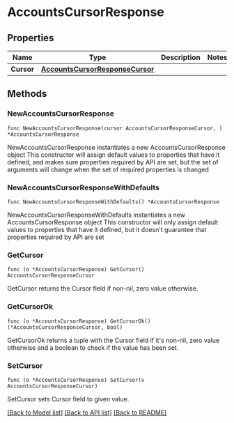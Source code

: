 # AccountsCursorResponse

## Properties

Name | Type | Description | Notes
------------ | ------------- | ------------- | -------------
**Cursor** | [**AccountsCursorResponseCursor**](AccountsCursorResponseCursor.md) |  | 

## Methods

### NewAccountsCursorResponse

`func NewAccountsCursorResponse(cursor AccountsCursorResponseCursor, ) *AccountsCursorResponse`

NewAccountsCursorResponse instantiates a new AccountsCursorResponse object
This constructor will assign default values to properties that have it defined,
and makes sure properties required by API are set, but the set of arguments
will change when the set of required properties is changed

### NewAccountsCursorResponseWithDefaults

`func NewAccountsCursorResponseWithDefaults() *AccountsCursorResponse`

NewAccountsCursorResponseWithDefaults instantiates a new AccountsCursorResponse object
This constructor will only assign default values to properties that have it defined,
but it doesn't guarantee that properties required by API are set

### GetCursor

`func (o *AccountsCursorResponse) GetCursor() AccountsCursorResponseCursor`

GetCursor returns the Cursor field if non-nil, zero value otherwise.

### GetCursorOk

`func (o *AccountsCursorResponse) GetCursorOk() (*AccountsCursorResponseCursor, bool)`

GetCursorOk returns a tuple with the Cursor field if it's non-nil, zero value otherwise
and a boolean to check if the value has been set.

### SetCursor

`func (o *AccountsCursorResponse) SetCursor(v AccountsCursorResponseCursor)`

SetCursor sets Cursor field to given value.



[[Back to Model list]](../README.md#documentation-for-models) [[Back to API list]](../README.md#documentation-for-api-endpoints) [[Back to README]](../README.md)


